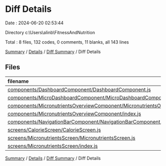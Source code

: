 # Diff Details

Date : 2024-06-20 02:53:44

Directory c:\\Users\\alinb\\FitnessAndNutrition

Total : 8 files,  132 codes, 0 comments, 11 blanks, all 143 lines

[Summary](results.md) / [Details](details.md) / [Diff Summary](diff.md) / Diff Details

## Files
| filename | language | code | comment | blank | total |
| :--- | :--- | ---: | ---: | ---: | ---: |
| [components/DashboardComponent/DashboardComponent.js](/components/DashboardComponent/DashboardComponent.js) | JavaScript | 6 | 0 | 0 | 6 |
| [components/MicroDashboardComponent/MicroDashboardComponent.js](/components/MicroDashboardComponent/MicroDashboardComponent.js) | JavaScript | -39 | 0 | -3 | -42 |
| [components/MicronutrientsOverviewComponent/MicronutrientsOverviewComponent.js](/components/MicronutrientsOverviewComponent/MicronutrientsOverviewComponent.js) | JavaScript | 120 | 0 | 9 | 129 |
| [components/MicronutrientsOverviewComponent/index.js](/components/MicronutrientsOverviewComponent/index.js) | JavaScript | 1 | 0 | 0 | 1 |
| [components/NavigationBarComponent/NavigationBarComponent.js](/components/NavigationBarComponent/NavigationBarComponent.js) | JavaScript | 18 | 0 | 1 | 19 |
| [screens/CalorieScreen/CalorieScreen.js](/screens/CalorieScreen/CalorieScreen.js) | JavaScript | -1 | 0 | 0 | -1 |
| [screens/MicronutrientsScreen/MicronutrientsScreen.js](/screens/MicronutrientsScreen/MicronutrientsScreen.js) | JavaScript | 26 | 0 | 4 | 30 |
| [screens/MicronutrientsScreen/index.js](/screens/MicronutrientsScreen/index.js) | JavaScript | 1 | 0 | 0 | 1 |

[Summary](results.md) / [Details](details.md) / [Diff Summary](diff.md) / Diff Details